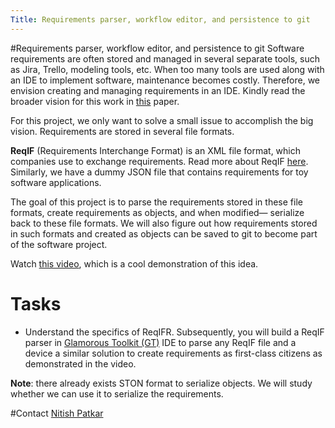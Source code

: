 ```yaml
---
Title: Requirements parser, workflow editor, and persistence to git
---
```

#Requirements parser, workflow editor, and persistence to git
Software requirements are often stored and managed in several separate tools, such as Jira, Trello, modeling tools, etc.
When too many tools are used along with an IDE to implement software, maintenance becomes costly. 
Therefore, we envision creating and managing requirements in an IDE. 
Kindly read the broader vision for this work in [this](/archive/papers/Patk20c.pdf) paper.

For this project, we only want to solve a small issue to accomplish the big vision.
Requirements are stored in several file formats.

**ReqIF** (Requirements Interchange Format) is an XML file format, which companies use to exchange requirements.
Read more about ReqIF [here](https://en.wikipedia.org/wiki/Requirements_Interchange_Format).
Similarly, we have a dummy JSON file that contains requirements for toy software applications.

The goal of this project is to parse the requirements stored in these file formats, create requirements as objects, and when modified&mdash; serialize back to these file formats.
We will also figure out how requirements stored in such formats and created as objects can be saved to git to become part of the software project.

Watch [this video](https://www.youtube.com/watch?v=p4OHK_Nuluk&ab_channel=GlamorousToolkit), which is a cool demonstration of this idea. 

# Tasks

-  Understand the specifics of ReqIFR. 
Subsequently, you will build a ReqIF parser in [Glamorous Toolkit (GT)](https://gtoolkit.com/)  IDE to parse any ReqIF file and a device a similar solution to create requirements as first-class citizens as demonstrated in the video.

**Note**: there already exists STON format to serialize objects. We will study whether we can use it to serialize the requirements. 

#Contact 
[Nitish Patkar](%base_url%/staff/NitishPatkar)
